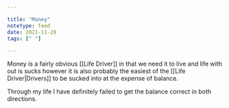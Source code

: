 ```yaml
---

title: "Money"
notetype: feed
date: 2021-11-20
tags: [" "]

---
```


Money is a fairly obvious [[Life Driver]] in that we need it to live and life with out is sucks however it is also probably the easiest of the [[Life Driver|Drivers]] to be sucked into at the expense of balance.

Through my life I have definitely failed to get the balance correct in both directions.
